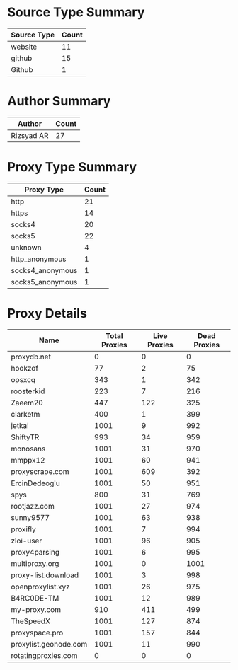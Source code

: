 # Source Type Summary

| Source Type | Count |
|-------------|-------|
| website | 11 |
| github | 15 |
| Github | 1 |


# Author Summary

| Author | Count |
|--------|-------|
| Rizsyad AR | 27 |


# Proxy Type Summary

| Proxy Type | Count |
|------------|-------|
| http | 21 |
| https | 14 |
| socks4 | 20 |
| socks5 | 22 |
| unknown | 4 |
| http_anonymous | 1 |
| socks4_anonymous | 1 |
| socks5_anonymous | 1 |


# Proxy Details

| Name | Total Proxies | Live Proxies | Dead Proxies |
|------|---------------|--------------|---------------|
| proxydb.net | 0 | 0 | 0 |
| hookzof | 77 | 2 | 75 |
| opsxcq | 343 | 1 | 342 |
| roosterkid | 223 | 7 | 216 |
| Zaeem20 | 447 | 122 | 325 |
| clarketm | 400 | 1 | 399 |
| jetkai | 1001 | 9 | 992 |
| ShiftyTR | 993 | 34 | 959 |
| monosans | 1001 | 31 | 970 |
| mmppx12 | 1001 | 60 | 941 |
| proxyscrape.com | 1001 | 609 | 392 |
| ErcinDedeoglu | 1001 | 50 | 951 |
| spys | 800 | 31 | 769 |
| rootjazz.com | 1001 | 27 | 974 |
| sunny9577 | 1001 | 63 | 938 |
| proxifly | 1001 | 7 | 994 |
| zloi-user | 1001 | 96 | 905 |
| proxy4parsing | 1001 | 6 | 995 |
| multiproxy.org | 1001 | 0 | 1001 |
| proxy-list.download | 1001 | 3 | 998 |
| openproxylist.xyz | 1001 | 26 | 975 |
| B4RC0DE-TM | 1001 | 12 | 989 |
| my-proxy.com | 910 | 411 | 499 |
| TheSpeedX | 1001 | 127 | 874 |
| proxyspace.pro | 1001 | 157 | 844 |
| proxylist.geonode.com | 1001 | 11 | 990 |
| rotatingproxies.com | 0 | 0 | 0 |
